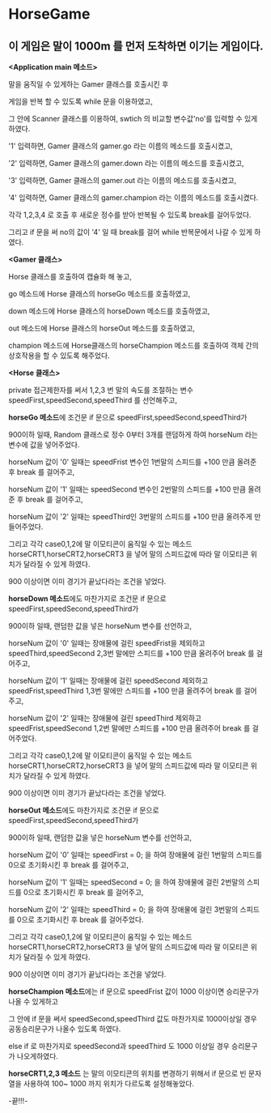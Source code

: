 # HorseGame

이 게임은 말이 1000m 를 먼저 도착하면 이기는 게임이다.
-------------------------------------------------------------------------
**<Application main 메소드>**


말을 움직일 수 있게하는 Gamer 클래스를 호출시킨 후

게임을 반복 할 수 있도록 while 문을 이용하였고,

그 안에 Scanner 클래스를 이용하여, swtich 의 비교할 변수값'no'를 입력할 수 있게 하였다.

'1' 입력하면, Gamer 클래스의 gamer.go 라는 이름의 메소드를 호출시켰고,

'2' 입력하면, Gamer 클래스의 gamer.down 라는 이름의 메소드를 호출시켰고,

'3' 입력하면, Gamer 클래스의 gamer.out 라는 이름의 메소드를 호출시켰고,

'4' 입력하면, Gamer 클래스의 gamer.champion 라는 이름의 메소드를 호출시켰다.

각각 1,2,3,4 로 호출 후 새로운 정수를 받아 반복될 수 있도록 break를 걸어두었다.

그리고 if 문을 써 no의 값이 '4' 일 때 break를 걸어 while 반복문에서 나갈 수 있게 하였다. 



**<Gamer 클래스>**


Horse 클래스를 호출하여 캡슐화 해 놓고,

go 메소드에 Horse 클래스의 horseGo 메소드를 호출하였고,

down 메소드에 Horse 클래스의 horseDown 메소드를 호출하였고,

out 메소드에 Horse 클래스의 horseOut 메소드를 호출하였고,

champion 메소드에 Horse클래스의 horseChampion 메소드를 호출하여 객체 간의 상호작용을 할 수 있도록 해주었다.



**<Horse 클래스>**

private 접근제한자를 써서
1,2,3 번 말의 속도를 조절하는 변수 speedFirst,speedSecond,speedThird 를 선언해주고,


**horseGo 메소드**에 조건문 if 문으로 speedFirst,speedSecond,speedThird가 

900이하 일때, Random 클래스로 정수 0부터 3개를 랜덤하게 하여 horseNum 라는 변수에 값을 넣어주었다.  

horseNum 값이 '0' 일때는 speedFrist 변수인 1번말의 스피드를 +100 만큼 올려준 후 break 를 걸어주고,

horseNum 값이 '1' 일때는 speedSecond 변수인 2번말의 스피드를 +100 만큼 올려준 후 break 를 걸어주고,

horseNum 값이 '2' 일때는 speedThird인 3번말의 스피드를 +100 만큼 올려주게 만들어주었다.

그리고 각각 case0,1,2에 말 이모티콘이 움직일 수 있는 메소드 horseCRT1,horseCRT2,horseCRT3 을 넣어 말의 스피드값에 따라 말 이모티콘 위치가 달라질 수 있게 하였다.

900 이상이면 이미 경기가 끝났다라는 조건을 넣었다.


**horseDown 메소드**에도 마찬가지로 조건문 if 문으로 speedFirst,speedSecond,speedThird가 

900이하 일때, 랜덤한 값을 넣은 horseNum 변수를 선언하고,

horseNum 값이 '0' 일때는 장애물에 걸린 speedFrist을 제외하고 speedThird,speedSecond 2,3번 말에만 스피드를 +100 만큼 올려주어 break 를 걸어주고,

horseNum 값이 '1' 일때는 장애물에 걸린 speedSecond 제외하고 speedFrist,speedThird 1,3번 말에만 스피드를 +100 만큼 올려주어 break 를 걸어주고,

horseNum 값이 '2' 일때는 장애물에 걸린 speedThird 제외하고 speedFrist,speedSecond 1,2번 말에만 스피드를 +100 만큼 올려주어 break 를 걸어주었다.

그리고 각각 case0,1,2에 말 이모티콘이 움직일 수 있는 메소드 horseCRT1,horseCRT2,horseCRT3 을 넣어 말의 스피드값에 따라 말 이모티콘 위치가 달라질 수 있게 하였다.

900 이상이면 이미 경기가 끝났다라는 조건을 넣었다.


**horseOut 메소드**에도 마찬가지로 조건문 if 문으로 speedFirst,speedSecond,speedThird가 

900이하 일때, 랜덤한 값을 넣은 horseNum 변수를 선언하고,

horseNum 값이 '0' 일때는 speedFirst = 0; 을 하여 장애물에 걸린 1번말의 스피드를 0으로 초기화시킨 후 break 를 걸어주고,

horseNum 값이 '1' 일때는 speedSecond = 0; 을 하여 장애물에 걸린 2번말의 스피드를 0으로 초기화시킨 후 break 를 걸어주고,

horseNum 값이 '2' 일때는 speedThird = 0; 을 하여 장애물에 걸린 3번말의 스피드를 0으로 초기화시킨 후 break 를 걸어주었다.

그리고 각각 case0,1,2에 말 이모티콘이 움직일 수 있는 메소드 horseCRT1,horseCRT2,horseCRT3 을 넣어 말의 스피드값에 따라 말 이모티콘 위치가 달라질 수 있게 하였다.

900 이상이면 이미 경기가 끝났다라는 조건을 넣었다.

**horseChampion 메소드**에는 if 문으로 speedFrist 값이 1000 이상이면 승리문구가 나올 수 있게하고 

그 안에 if 문을 써서 speedSecond,speedThird 값도 마찬가지로 1000이상일 경우 공동승리문구가 나올수 있도록 하였다.

else if 로 마찬가지로 speedSecond과 speedThird 도 1000 이상일 경우 승리문구가 나오게하였다.

**horseCRT1,2,3 메소드** 는 말의 이모티콘의 위치를 변경하기 위해서 
if 문으로 빈 문자열을 사용하여 100~ 1000 까지 위치가 다르도록 설정해놓았다. 

-끝!!!-





